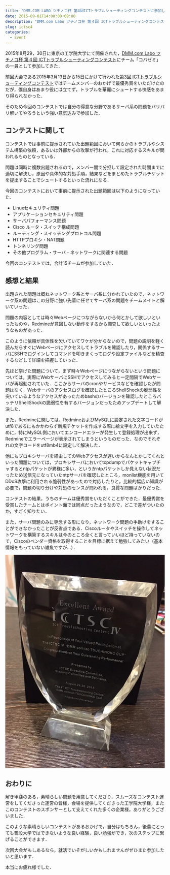 ```yaml
---
title: "DMM.COM LABO ツチノコ杯 第4回ICTトラブルシューティングコンテストに参加してきた"
date: 2015-09-01T14:00:00+09:00
description: "DMM.com Labo ツチノコ杯 第４回 ICTトラブルシューティングコンテスト参加ログ"
slug: ictsc4
categories:
  - Event
---
```


2015年8月29，30日に東京の工学院大学にて開催された，[DMM.com Labo ツチノコ杯 第４回 ICTトラブルシューティングコンテスト](http://icttoracon.net/archives/category/%E7%AC%AC4%E5%9B%9E%E3%83%88%E3%83%A9%E3%82%B3%E3%83%B3)にチーム「コバゼミ」の一員として参加してきた．

前回大会である2015年3月13日から15日にかけて行われた[第3回 ICTトラブルシューティングコンテスト](http://icttoracon.net/archives/category/%E7%AC%AC3%E5%9B%9E%E3%83%88%E3%83%A9%E3%82%B3%E3%83%B3)ではチームメンバーのおかげで最優秀賞をいただけたのだが，僕自身はあまり役には立てず，トラブルを華麗にシュートする快感をあまり得られなかった．

そのため今回のコンテストでは自分の得意な分野であるサーバ系の問題をバリバリ解いてやろうという強い意気込みで参加した．

## コンテストに関して

コンテストでは事前に提示されていた出題範囲において何らかのトラブルやシステム構築の依頼，あるいは外部からの攻撃が行われ，これに対応するスキルが問われるものとなっている．

問題は同時に複数出題されるので，メンバー間で分担して設定された時間までに適切に解決し，原因や具体的な対処手順，結果などをまとめたトラブルチケットを提出することでシュートするといった流れになる．

今回のコンテストにおいて事前に提示された出題範囲は以下のようになっていた．

- Linuxセキュリティ問題
- アプリケーションセキュリティ問題
- サーバパフォーマンス問題
- Cisco ルータ・スイッチ構成問題
- ルーティング・スイッチングプロトコル問題
- HTTPプロキシ・NAT問題
- トンネリング問題
- その他プログラム・サーバ・ネットワークに関連する問題

今回のコンテストでは，合計15チームが参加していた．

## 感想と結果

出題された問題は概ねネットワーク系とサーバ系に分かれていたので，ネットワーク系の問題はこの分野に強い先輩に任せてサーバ系の問題をチームメイトと解いていった．

問題の内容としては時々Webページにつながらないから何とかして欲しいといったものや，Redmineが意図しない動作をするから調査して欲しいといったようなものがあった．

このように依頼が具体性を欠いていてワケが分からないので，問題の説明を軽く読んだらすぐにWebページにアクセスしてトラブルを確認したり，関係するサーバにSSHでログインしてコマンドを叩きまくってログや設定ファイルなどを精査するなどして詳細を把握していった．

先ほど挙げた問題について，まず時々Webページにつながらないという問題については，実際にWebサーバにSSHでアクセスしてみると一定間隔でWebサーバが再起動されていた．ここからサーバのcronやサービスなどを確認したが問題はなく，Webサーバのアクセスログを確認したところShellShockの脆弱性を突いているようなアクセスがあったためbashのバージョンを確認したところバッチリShellShockの脆弱性を有するバージョンだったためアップデートして解決した．

また，Redmineに関しては，RedmineおよびMySQLに設定された文字コードがutf8であるにもかかわらず新規チケットを作成する際に絵文字を入力していたために，特にMySQL側においてエンコードエラーが発生して登録処理が出来ず，Redmineでエラーページが表示されてしまうというものだった．なのでそれぞれの文字コードをutf8mb4に設定して解決した．

他にもプロキシサーバを経由してのWebアクセスが遅いからなんとかしてくれといった問題については，プロキシサーバにおいてtcpdumpでパケットキャプチャするとntpパケットが異様に多い，というかntpパケットしか見えない状況だったため送信元になっていたntpサーバを確認したところ，monlist機能を用いてDDoS攻撃に利用される脆弱性があったので対応したりと，比較的幅広い知識が必要で，問題の切り分けや対処のセンスが問われる，良質な問題ばかりだった．

コンテストの結果，うちのチームは優秀賞をいただくことができた．最優秀賞を受賞したチームとはポイント面では同点だったようなので，どこで差がついたのか，すごく知りたい．

また，サーバ問題のみに専念する形になり，ネットワーク問題の手助けをすることができなかったことが反省点である．Ciscoルータやスイッチを操作してネットワークを構築するスキルは今のところ全くと言っていいほど持っていないので，Ciscoのベンダー資格を取得することを目標に据えて勉強してみたい（基本情報をもっていない雑魚ですが…）．

![](20180610000107.webp)

## おわりに

解き甲斐のある，素晴らしい問題を用意してくださり，スムーズなコンテスト運営をしてくださった運営の皆様，会場を提供してくださった工学院大学様，またこのコンテストのスポンサーとして支えてくれた多くの企業様，ありがとうございました．

このような素晴らしいコンテストがあるおかげで，自分はもちろん，後輩にとっても普段大学ではできないような良い経験，良い勉強ができ，次のステップに繋げることができます．

次回大会がもしあるなら，就活でいそがしいかもしれませんがぜひまた参加したいと思います．

本当にお疲れ様でした．

